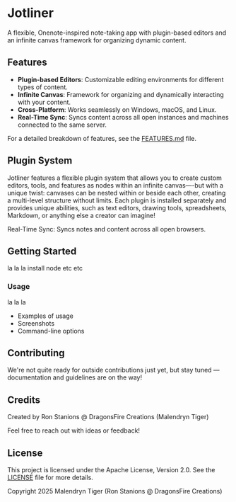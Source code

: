 
# Jotliner
A flexible, Onenote-inspired note-taking app with plugin-based editors and an infinite canvas framework for organizing dynamic content.

## Features
- **Plugin-based Editors**: Customizable editing environments for different types of content.
- **Infinite Canvas**: Framework for organizing and dynamically interacting with your content.
- **Cross-Platform**: Works seamlessly on Windows, macOS, and Linux.
- **Real-Time Sync**: Syncs content across all open instances and machines connected to the same server.

For a detailed breakdown of features, see the [FEATURES.md](FEATURES.md) file.

## Plugin System
Jotliner features a flexible plugin system that allows you to create custom editors, tools, and features as nodes within an infinite canvas—-but with a unique twist: canvases can be nested within or beside each other, creating a multi-level structure without limits. Each plugin is installed separately and provides unique abilities, such as text editors, drawing tools, spreadsheets, Markdown, or anything else a creator can imagine!


Real-Time Sync: Syncs notes and content across all open browsers.

## Getting Started
la la la install node etc etc

### Usage
la la la

- Examples of usage
- Screenshots
- Command-line options

## Contributing

We're not quite ready for outside contributions just yet, but stay tuned — documentation and guidelines are on the way!

## Credits

Created by Ron Stanions @ DragonsFire Creations (Malendryn Tiger)

Feel free to reach out with ideas or feedback!


## License

This project is licensed under the Apache License, Version 2.0. See the [LICENSE](LICENSE) file for more details.

Copyright 2025 Malendryn Tiger (Ron Stanions @ DragonsFire Creations)
